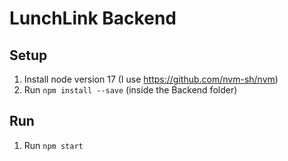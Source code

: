 # LunchLink Backend
## Setup
1. Install node version 17 (I use https://github.com/nvm-sh/nvm)
2. Run `npm install --save` (inside the Backend folder)
## Run
1. Run `npm start`